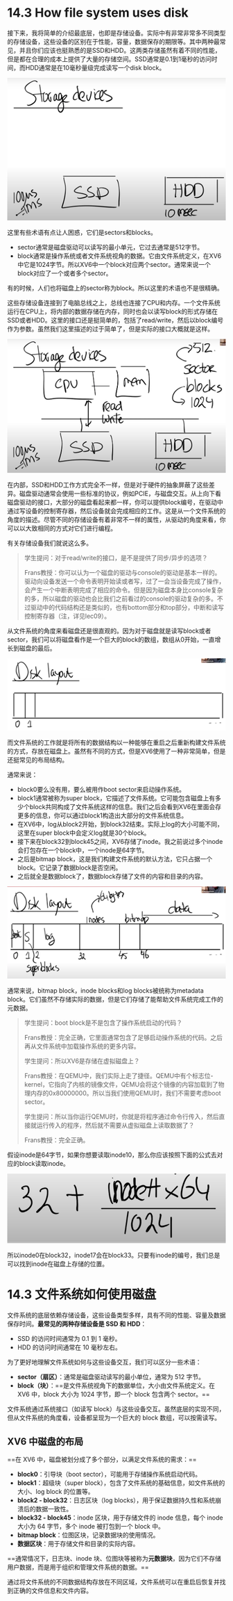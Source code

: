 # 14.3 How file system uses disk

接下来，我将简单的介绍最底层，也即是存储设备。实际中有非常非常多不同类型的存储设备，这些设备的区别在于性能，容量，数据保存的期限等。其中两种最常见，并且你们应该也挺熟悉的是SSD和HDD。这两类存储虽然有着不同的性能，但是都在合理的成本上提供了大量的存储空间。SSD通常是0.1到1毫秒的访问时间，而HDD通常是在10毫秒量级完成读写一个disk block。

![](<../.gitbook/assets/image (421).png>)

这里有些术语有点让人困惑，它们是sectors和blocks。

* sector通常是磁盘驱动可以读写的最小单元，它过去通常是512字节。
* block通常是操作系统或者文件系统视角的数据。它由文件系统定义，在XV6中它是1024字节。所以XV6中一个block对应两个sector。通常来说一个block对应了一个或者多个sector。

有的时候，人们也将磁盘上的sector称为block。所以这里的术语也不是很精确。

这些存储设备连接到了电脑总线之上，总线也连接了CPU和内存。一个文件系统运行在CPU上，将内部的数据存储在内存，同时也会以读写block的形式存储在SSD或者HDD。这里的接口还是挺简单的，包括了read/write，然后以block编号作为参数。虽然我们这里描述的过于简单了，但是实际的接口大概就是这样。

![](<../.gitbook/assets/image (602).png>)

在内部，SSD和HDD工作方式完全不一样，但是对于硬件的抽象屏蔽了这些差异。磁盘驱动通常会使用一些标准的协议，例如PCIE，与磁盘交互。从上向下看磁盘驱动的接口，大部分的磁盘看起来都一样，你可以提供block编号，在驱动中通过写设备的控制寄存器，然后设备就会完成相应的工作。这是从一个文件系统的角度的描述。尽管不同的存储设备有着非常不一样的属性，从驱动的角度来看，你可以以大致相同的方式对它们进行编程。

有关存储设备我们就说这么多。

> 学生提问：对于read/write的接口，是不是提供了同步/异步的选项？
>
> Frans教授：你可以认为一个磁盘的驱动与console的驱动是基本一样的。驱动向设备发送一个命令表明开始读或者写，过了一会当设备完成了操作，会产生一个中断表明完成了相应的命令。但是因为磁盘本身比console复杂的多，所以磁盘的驱动也会比我们之前看过的console的驱动复杂的多。不过驱动中的代码结构还是类似的，也有bottom部分和top部分，中断和读写控制寄存器（注，详见lec09）。

从文件系统的角度来看磁盘还是很直观的。因为对于磁盘就是读写block或者sector，我们可以将磁盘看作是一个巨大的block的数组，数组从0开始，一直增长到磁盘的最后。

![](<../.gitbook/assets/image (556).png>)

而文件系统的工作就是将所有的数据结构以一种能够在重启之后重新构建文件系统的方式，存放在磁盘上。虽然有不同的方式，但是XV6使用了一种非常简单，但是还挺常见的布局结构。

通常来说：

* block0要么没有用，要么被用作boot sector来启动操作系统。
* block1通常被称为super block，它描述了文件系统。它可能包含磁盘上有多少个block共同构成了文件系统这样的信息。我们之后会看到XV6在里面会存更多的信息，你可以通过block1构造出大部分的文件系统信息。
* 在XV6中，log从block2开始，到block32结束。实际上log的大小可能不同，这里在super block中会定义log就是30个block。
* 接下来在block32到block45之间，XV6存储了inode。我之前说过多个inode会打包存在一个block中，一个inode是64字节。
* 之后是bitmap block，这是我们构建文件系统的默认方法，它只占据一个block。它记录了数据block是否空闲。
* 之后就全是数据block了，数据block存储了文件的内容和目录的内容。

![](<../.gitbook/assets/image (469).png>)

通常来说，bitmap block，inode blocks和log blocks被统称为metadata block。它们虽然不存储实际的数据，但是它们存储了能帮助文件系统完成工作的元数据。

> 学生提问：boot block是不是包含了操作系统启动的代码？
>
> Frans教授：完全正确，它里面通常包含了足够启动操作系统的代码。之后再从文件系统中加载操作系统的更多内容。
>
> 学生提问：所以XV6是存储在虚拟磁盘上？
>
> Frans教授：在QEMU中，我们实际上走了捷径。QEMU中有个标志位-kernel，它指向了内核的镜像文件，QEMU会将这个镜像的内容加载到了物理内存的0x80000000。所以当我们使用QEMU时，我们不需要考虑boot sector。
>
> 学生提问：所以当你运行QEMU时，你就是将程序通过命令行传入，然后直接就运行传入的程序，然后就不需要从虚拟磁盘上读取数据了？
>
> Frans教授：完全正确。

假设inode是64字节，如果你想要读取inode10，那么你应该按照下面的公式去对应的block读取inode。

![](<../.gitbook/assets/image (475).png>)

所以inode0在block32，inode17会在block33。只要有inode的编号，我们总是可以找到inode在磁盘上存储的位置。



# 14.3 文件系统如何使用磁盘

文件系统的底层依赖存储设备，这些设备类型多样，具有不同的性能、容量及数据保存时间。**最常见的两种存储设备是 SSD 和 HDD**：

- SSD 的访问时间通常为 0.1 到 1 毫秒。
- HDD 的访问时间通常在 10 毫秒左右。

为了更好地理解文件系统如何与这些设备交互，我们可以区分一些术语：

- **sector（扇区）**：通常是磁盘驱动读写的最小单位，通常为 512 字节。
- **block（块）**：==是文件系统视角下的数据单位，大小由文件系统定义。在 XV6 中，block 大小为 1024 字节，即一个 block 包含两个 sector。==

文件系统通过系统接口（如读写 block）与这些设备交互。虽然底层的实现不同，但从文件系统的角度看，设备都呈现为一个巨大的 block 数组，可以按需读写。

## XV6 中磁盘的布局

==在 XV6 中，磁盘被划分成了多个部分，以满足文件系统的需求：==

- **block0**：引导块（boot sector），可能用于存储操作系统启动代码。
- **block1**：超级块（super block），包含了文件系统的基础信息，如文件系统的大小、log block 的位置等。
- **block2 - block32**：日志区块（log blocks），用于保证数据持久性和系统崩溃后的数据一致性。
- **block32 - block45**：inode 区块，用于存储文件的 inode 信息，每个 inode 大小为 64 字节，多个 inode 被打包到一个 block 中。
- **bitmap block**：位图区块，记录数据块的使用情况。
- **数据区块**：用于存储文件和目录的实际内容。

==通常情况下，日志块、inode 块、位图块等被称为**元数据块**，因为它们不存储用户数据，而是用于组织和管理文件系统的数据。==

通过将文件系统的不同数据结构存放在不同区域，文件系统可以在重启后恢复并找到正确的文件信息和文件内容。



